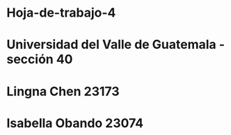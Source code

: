 # Hoja-de-trabajo-4
# Universidad del Valle de Guatemala - sección 40
# Lingna Chen 23173
# Isabella Obando 23074